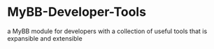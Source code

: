 # MyBB-Developer-Tools
a MyBB module for developers with a collection of useful tools that is expansible and extensible
